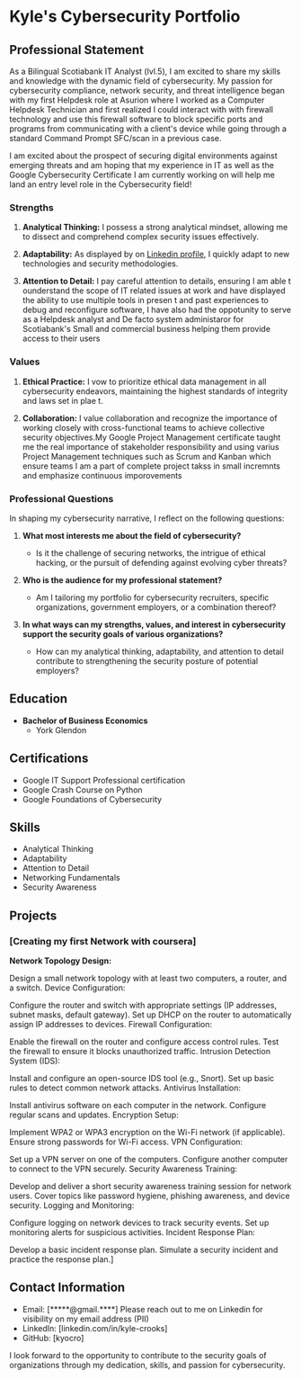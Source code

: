 # Kyle's Cybersecurity Portfolio

## Professional Statement

As a Bilingual Scotiabank IT Analyst (lvl.5), I am excited to share my skills and knowledge with the dynamic field of cybersecurity. My passion for cybersecurity compliance, network security, and threat intelligence began with my first Helpdesk role at Asurion where I worked as a Computer Helpdesk Technician and first realized I could interact with with firewall technology and use this firewall software to block specific ports and programs from communicating with a client's device while going through a standard Command Prompt SFC/scan in a previous case.

 I am excited about the prospect of securing digital environments against emerging threats and am hoping that my experience in IT as well as the Google Cybersecurity Certificate I am currently working on will help me land an entry level role in the Cybersecurity field!

### Strengths

1. **Analytical Thinking:** I possess a strong analytical mindset, allowing me to dissect and comprehend complex security issues effectively.
   
2. **Adaptability:** As displayed by on [Linkedin profile](linkedin.com/in/kyle-crooks), I quickly adapt to new technologies and security methodologies.

3. **Attention to Detail:** I pay careful attention to details, ensuring I am able t ounderstand the scope of IT related issues at work and have displayed the ability to use multiple tools in presen t and past experiences to debug and reconfigure software, I have also had the oppotunity to serve as a Helpdesk analyst and De facto system administaror for Scotiabank's Small and commercial business helping them provide access to their users  

### Values

1. **Ethical Practice:** I vow to prioritize ethical data management in all cybersecurity endeavors, maintaining the highest standards of integrity and laws set in plae t.

2. **Collaboration:** I value collaboration and recognize the importance of working closely with cross-functional teams to achieve collective security objectives.My Google Project Management certificate taught me the real importance
of stakeholder responsibility and using varius Project Management techniques such as Scrum and Kanban which ensure teams I am a part of complete project takss in small incremnts and emphasize continuous imporovements 

### Professional Questions

In shaping my cybersecurity narrative, I reflect on the following questions:

1. **What most interests me about the field of cybersecurity?**
   - Is it the challenge of securing networks, the intrigue of ethical hacking, or the pursuit of defending against evolving cyber threats?

2. **Who is the audience for my professional statement?**
   - Am I tailoring my portfolio for cybersecurity recruiters, specific organizations, government employers, or a combination thereof?

3. **In what ways can my strengths, values, and interest in cybersecurity support the security goals of various organizations?**
   - How can my analytical thinking, adaptability, and attention to detail contribute to strengthening the security posture of potential employers?

## Education

- **Bachelor of Business Economics**
  - York Glendon

## Certifications

- Google IT Support Professional certification
- Google Crash Course on Python
- Google Foundations of Cybersecurity

## Skills

- Analytical Thinking
- Adaptability
- Attention to Detail
- Networking Fundamentals
- Security Awareness

## Projects

### [Creating my first Network with coursera] 

**Network Topology Design:**

Design a small network topology with at least two computers, a router, and a switch.
Device Configuration:

Configure the router and switch with appropriate settings (IP addresses, subnet masks, default gateway).
Set up DHCP on the router to automatically assign IP addresses to devices.
Firewall Configuration:

Enable the firewall on the router and configure access control rules.
Test the firewall to ensure it blocks unauthorized traffic.
Intrusion Detection System (IDS):

Install and configure an open-source IDS tool (e.g., Snort).
Set up basic rules to detect common network attacks.
Antivirus Installation:

Install antivirus software on each computer in the network.
Configure regular scans and updates.
Encryption Setup:

Implement WPA2 or WPA3 encryption on the Wi-Fi network (if applicable).
Ensure strong passwords for Wi-Fi access.
VPN Configuration:

Set up a VPN server on one of the computers.
Configure another computer to connect to the VPN securely.
Security Awareness Training:

Develop and deliver a short security awareness training session for network users.
Cover topics like password hygiene, phishing awareness, and device security.
Logging and Monitoring:

Configure logging on network devices to track security events.
Set up monitoring alerts for suspicious activities.
Incident Response Plan:

Develop a basic incident response plan.
Simulate a security incident and practice the response plan.]






## Contact Information

- Email: [*****@gmail.****] Please reach out to me on Linkedin for visibility on my email address (PII)
- LinkedIn: [linkedin.com/in/kyle-crooks]
- GitHub: [kyocro]

I look forward to the opportunity to contribute to the security goals of organizations through my dedication, skills, and passion for cybersecurity.
